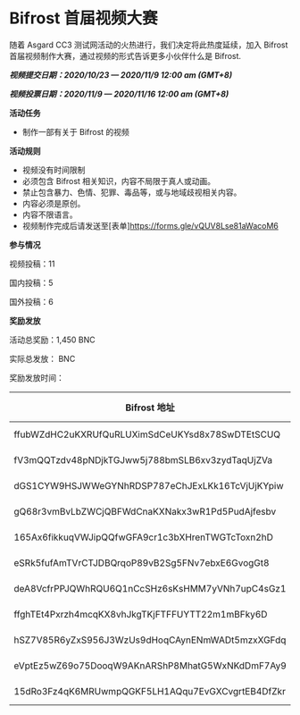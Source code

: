 # Bifrost 首届视频大赛

随着 Asgard CC3 测试网活动的火热进行，我们决定将此热度延续，加入 Bifrost 首届视频制作大赛，通过视频的形式告诉更多小伙伴什么是 Bifrost.

***视频提交日期：2020/10/23 — 2020/11/9 12:00 am (GMT+8)***

***视频投票日期：2020/11/9 — 2020/11/16 12:00 am (GMT+8)***

**活动任务**
- 制作一部有关于 Bifrost 的视频

**活动规则**
- 视频没有时间限制
- 必须包含 Bifrost 相关知识，内容不局限于真人或动画。
- 禁止包含暴力、色情、犯罪、毒品等，或与地域歧视相关内容。
- 内容必须是原创。
- 内容不限语言。
- 视频制作完成后请发送至[表单]<https://forms.gle/vQUV8Lse81aWacoM6>

**参与情况**

视频投稿：11

国内投稿：5

国外投稿：6

**奖励发放**

活动总奖励：1,450 BNC

实际总发放：  BNC

奖励发放时间：

|  Bifrost 地址   | BNC 数量  |
|  ----  | ----  |
| ffubWZdHC2uKXRUfQuRLUXimSdCeUKYsd8x78SwDTEtSCUQ  | 200 BNC |
| fV3mQQTzdv48pNDjkTGJww5j788bmSLB6xv3zydTaqUjZVa  | 200 BNC |
| dGS1CYW9HSJWWeGYNhRDSP787eChJExLKk16TcVjUjKYpiw  | 200 BNC |
| gQ68r3vmBvLbZWCjQBFWdCnaKXNakx3wR1Pd5PudAjfesbv  | 100 BNC |
| 165Ax6fikkuqVWJipQQfwGFA9cr1c3bXHrenTWGTcToxn2hD  | 100 BNC |
| eSRk5fufAmTVrCTJDBQrqoP89vB2Sg5FNv7ebxE6GvogGt8  | 100 BNC |
| deA8VcfrPPJQWhRQU6Q1nCcSHz6sKsHMM7yVNh7upC4sGz1  | 100 BNC |
| ffghTEt4Pxrzh4mcqKX8vhJkgTKjFTFFUYTT22m1mBFky6D  | 100 BNC |
| hSZ7V85R6yZxS956J3WzUs9dHoqCAynENmWADt5mzxXGFdq  | 100 BNC |
| eVptEz5wZ69o75DooqW9AKnARShP8MhatG5WxNKdDmF7Ay9  | 50 BNC |
| 15dRo3Fz4qK6MRUwmpQGKF5LH1AQqu7EvGXCvgrtEB4DfZkr  | 50 BNC |